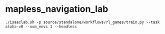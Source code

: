 # mapless_navigation_lab

```
./isaaclab.sh -p source/standalone/workflows/rl_games/train.py --task aloha-v0 --num_envs 1 --headless
```
